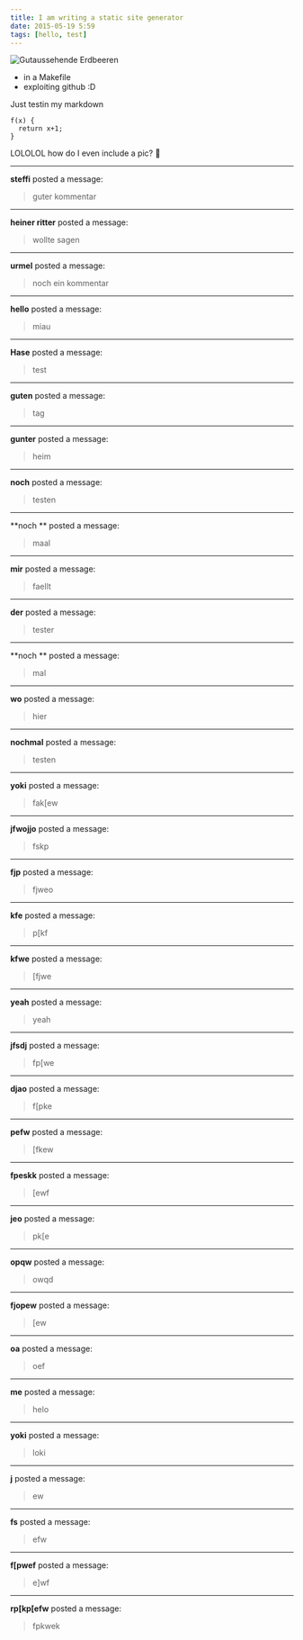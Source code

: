 ```yaml
---
title: I am writing a static site generator
date: 2015-05-19 5:59
tags: [hello, test]
---
```


![Gutaussehende Erdbeeren](http://box.linse.me/pics/erdbeeren.png)

- in a Makefile
- exploiting github :D

Just testin my markdown

    f(x) {
      return x+1;
    }

LOLOLOL how do I even include a pic?
🎂



____

**steffi** posted a message:

> guter kommentar




____

**heiner ritter** posted a message:

> wollte sagen




____

**urmel** posted a message:

> noch ein kommentar




____

**hello** posted a message:

> miau




____

**Hase** posted a message:

> test




____

**guten** posted a message:

> tag




____

**gunter** posted a message:

> heim




____

**noch** posted a message:

> testen




____

**noch ** posted a message:

> maal




____

**mir** posted a message:

> faellt




____

**der** posted a message:

> tester




____

**noch ** posted a message:

> mal




____

**wo** posted a message:

> hier




____

**nochmal** posted a message:

> testen




____

**yoki** posted a message:

> fak[ew




____

**jfwojjo** posted a message:

> fskp




____

**fjp** posted a message:

> fjweo




____

**kfe** posted a message:

> p[kf




____

**kfwe** posted a message:

> [fjwe




____

**yeah** posted a message:

> yeah




____

**jfsdj** posted a message:

> fp[we




____

**djao** posted a message:

> f[pke




____

**pefw** posted a message:

> [fkew




____

**fpeskk** posted a message:

> [ewf




____

**jeo** posted a message:

> pk[e




____

**opqw** posted a message:

> owqd




____

**fjopew** posted a message:

> [ew




____

**oa** posted a message:

> oef




____

**me** posted a message:

> helo




____

**yoki** posted a message:

> loki




____

**j** posted a message:

> ew




____

**fs** posted a message:

> efw




____

**f[pwef** posted a message:

> e]wf




____

**rp[kp[efw** posted a message:

> fpkwek


